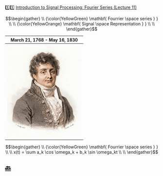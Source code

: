 :one::one: [Introduction to Signal Processing: Fourier Series (Lecture 11)](https://youtu.be/eXC-_ny9J-Y)

```math
\begin{gather}
   \\
   {\color{YellowGreen} \mathbf{ Fourrier \space series  } } \\
    \\
   {\color{YellowOrange} \mathbf{ Signal \space Representation  } } \\
    \\
\end{gather}
```
|  March 21, 1768 - May 16, 1830 |
|-|
| <img src=images/fourrier.jpeg width='' height='' > </img> |

```math
\begin{gather}
   \\
   {\color{YellowGreen} \mathbf{ Fourrier \space series  } } \\
    \\
   x(t) = \sum a_k \cos \omega_k + b_k \sin \omega_kt \\
    \\
\end{gather}
```
## [:back: ](../#round_pushpin-signal-processing-an-introduction)
